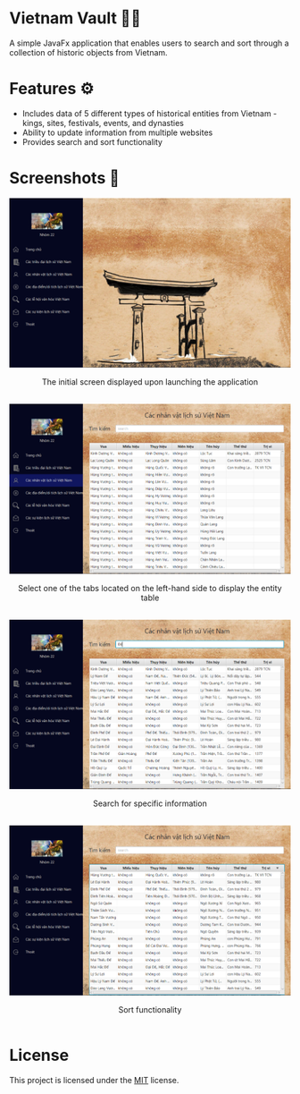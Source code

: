 
# Vietnam Vault 👩‍🏫

A simple JavaFx application that enables users to search and sort through a collection of historic objects from Vietnam.


# Features ⚙️

- Includes data of 5 different types of historical entities from Vietnam - kings, sites, festivals, events, and dynasties
- Ability to update information from multiple websites
- Provides search and sort functionality


# Screenshots 📸

![](/screenshots/mainpage.png)
<div align="center"> 
    The initial screen displayed upon launching the application<br></br>
</div>

![](/screenshots/entities.png)
<div align="center"> 
    Select one of the tabs located on the left-hand side to display the entity table<br></br>
</div>

![](/screenshots/search.png)
<div align="center"> 
    Search for specific information<br></br>
</div>

![](/screenshots/sort.png)
<div align="center"> 
    Sort functionality<br></br>
</div>


# License

This project is licensed under the [MIT](/LICENSE) license.

